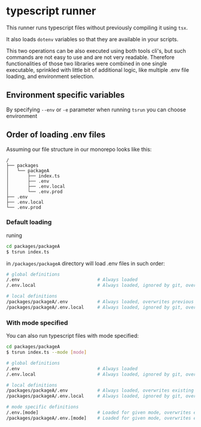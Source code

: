 # typescript runner

This runner runs typescript files without previously compiling it using `tsx`.

It also loads `dotenv` variables so that they are available in your scripts.

This two operations can be also executed using both tools cli's, but such commands are not easy to use and are not very readable. Therefore functionalities of those two libraries were combined in one single executable, sprinkled with little bit of additional logic, like multiple .env file loading, and environment selection.

## Environment specific variables
By specifying `--env` or `-e` parameter when running `tsrun` you can choose environment

## Order of loading .env files

Assuming our file structure in our monorepo looks like this:

```
/
├── packages
│   └── packageA
│       ├── index.ts
│       ├── .env
│       ├── .env.local
│       └── .env.prod
├── .env
├── .env.local
└── .env.prod
```

### Default loading

runing 
```bash
cd packages/packageA 
$ tsrun index.ts
```
in `/packages/packageA` directory will load .env files in such order:

``` bash
# global definitions
/.env                             # Always loaded
/.env.local                       # Always loaded, ignored by git, overwrites previous

# local definitions
/packages/packageA/.env           # Always loaded, overwrites previous
/packages/packageA/.env.local     # Always loaded, ignored by git, overwrites previous
```

### With mode specified

You can also run typescript files with mode specified:
```bash
cd packages/packageA 
$ tsrun index.ts --mode [mode]
```

``` bash
# global definitions
/.env                             # Always loaded
/.env.local                       # Always loaded, ignored by git, overwrites existing variables

# local definitions
/packages/packageA/.env           # Always loaded, overwrites existing variables
/packages/packageA/.env.local     # Always loaded, ignored by git, overwrites existing variables

# mode specific definitions
/.env.[mode]                      # Loaded for given mode, overwrites existging variables 
/packages/packageA/.env.[mode]    # Loaded for given mode, overwrites existging variables
```







